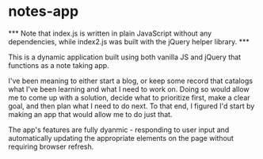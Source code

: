 # notes-app
*** Note that index.js is written in plain JavaScript without any dependencies, while index2.js was built with the jQuery helper library. ***

This is a dynamic application built using both vanilla JS and jQuery that functions as a note taking app. 

I've been meaning to either start a blog, or keep some record that catalogs what I've been learning and what I need to work on. Doing so would allow me to come up with a solution, decide what to prioritize first, make a clear goal, and then plan what I need to do next. To that end, I figured I'd start by making an app that would allow me to do just that. 

The app's features are fully dyanmic - responding to user input and automatically updating the appropriate elements on the page without requiring browser refresh. 

